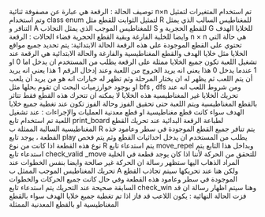 توصيف الحالة : 
الرقعة هي عبارة عن مصفوفة ثنائية n×n تم استخدام المتغيرات لتمثيل وتم استخدام class enum لتمثيل الثوابت للقطع مثل R للمغناطيس السالب الذي يمثل التنافر و A للمغناطيس الموجب الذي يمثل التجاذب S للقطع الحجرية و G للخلايا الهدف وايضا للخلية الفارغة وبقية القطع الحجرية
فضاء الحالات : 
الرقعة n × n  هي حالة التي تحتوي على القطع الموجودة على هذه الرقعة
الحالة الابتدائية:
يتم تحديد جميع مواقع الخلايا مثل خلايا الهدف والقطع المغناطيسية والفارغة والحالة الابتدائية هي الرقعة عند تشغيل اللعبة تكون جميع الخلايا ممثلة على الرقعة يطلب من المستخدم ان يدخل اما 0 او 1
عندما يدخل 0 هذا يعني انه يريد الخروج من اللعبة وعند إدخال الرقم 1 هذا يعني انه يريد أن يتم اللعب ثم يظهر له ان يختار المرحلة وثم تظهر له خيارات انه هو من يريد أن يلعب او بوجود خوارزميات البحث ان تقوم بحلها مثل bfs , dfs
ومن شروط اللعب انه عند تحريك الخلايا غير المغناطيسية هذه الخلايا لا يمكنه ان تتحرك هذه القطع فقط تتاثر بالقطع المغناطيسية ويتم اللعبة حتى تحقيق الفوز وحالة الفوز تكون عند تغطية جميع خلايا الهدف سواء كانت قطع مغناطيسية او قطع معدنية
العمليات والإجراءات :
عند تشغيل اللعبة تم استخدام تابع print_board لطباعة الرقعة البدائية عند تحريك القطع المغناطيسية السالبة الممثلة ب R يتم تنافر جميع القطع الموجودة في سطر وعامود خذه القطعة ،
يوجد تابع play يطلب من المستخدم ان يدخل احداثيات القطع وثم يتم فحص نوع هذه القطعة اذا كانت من نوع R يتم استدعاء تابع move_repel وبداخل هذا التابع يتم استدعاء تابع check_valid _move للتحقق من الحركة لأننا اذا كان يوجد قطعة في الخلية المراد الذهاب اليها ستظهر رسالة ان الحركة غير صالحة
وايضا بنفس الخطوات عند تحريك المغناطيس الموجب الممثل ب A ولكن هنا عند تحريكها سيتم تجاذب القطع الموجودة في سطر وعامود هذه القطعة وفي حال كانت جميع الحركات والخطوات السابقة صحيحة عند التحريك يتم استدعاء تابع check_win وهنا سيتم اظهار رسالة ان قد فزت
الحالة النهائية :
يكون اللاعب قد فاز اذا تم تغطية جميع خلايا الهدف سواء بالقطع المغناطيسية او بالقطع المعدنية الممثلة
